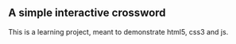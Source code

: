 ## A simple interactive crossword

This is a learning project, meant to demonstrate html5, css3 and js.
